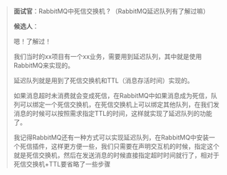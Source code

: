 > **面试官**：RabbitMQ中死信交换机 ? （RabbitMQ延迟队列有了解过嘛）
>
> **候选人**：
>
> 嗯！了解过！
>
> 我们当时的xx项目有一个xx业务，需要用到延迟队列，其中就是使用RabbitMQ来实现的。
>
> 延迟队列就是用到了死信交换机和TTL（消息存活时间）实现的。
>
> 如果消息超时未消费就会变成死信，在RabbitMQ中如果消息成为死信，队列可以绑定一个死信交换机，在死信交换机上可以绑定其他队列，在我们发消息的时候可以按照需求指定TTL的时间，这样就实现了延迟队列的功能了。
>
> 我记得RabbitMQ还有一种方式可以实现延迟队列，在RabbitMQ中安装一个死信插件，这样更方便一些，我们只需要在声明交互机的时候，指定这个就是死信交换机，然后在发送消息的时候直接指定超时时间就行了，相对于死信交换机+TTL要省略了一些步骤